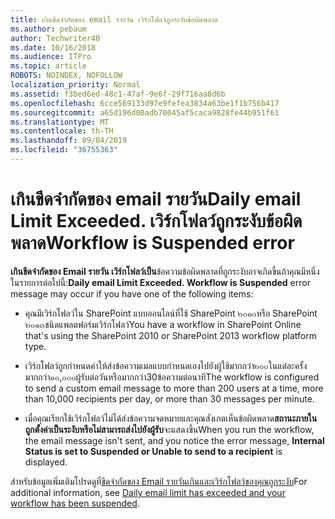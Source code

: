 ```yaml
---
title: เกินขีดจำกัดของ email รายวัน เวิร์กโฟลว์ถูกระงับข้อผิดพลาด
ms.author: pebaum
author: Techwriter40
ms.date: 10/16/2018
ms.audience: ITPro
ms.topic: article
ROBOTS: NOINDEX, NOFOLLOW
localization_priority: Normal
ms.assetid: f3bed6ed-48c1-47af-9e6f-29f716aa8d6b
ms.openlocfilehash: 6cce569133d97e9fefea3834a63be1f1b756b417
ms.sourcegitcommit: a65d196d00adb70045af5caca9828fe44b951f61
ms.translationtype: MT
ms.contentlocale: th-TH
ms.lasthandoff: 09/04/2019
ms.locfileid: "36755363"
---
```

# <a name="daily-email-limit-exceeded-workflow-is-suspended-error"></a><span data-ttu-id="17c3a-103">เกินขีดจำกัดของ email รายวัน</span><span class="sxs-lookup"><span data-stu-id="17c3a-103">Daily email Limit Exceeded.</span></span> <span data-ttu-id="17c3a-104">เวิร์กโฟลว์ถูกระงับข้อผิดพลาด</span><span class="sxs-lookup"><span data-stu-id="17c3a-104">Workflow is Suspended error</span></span>

 <span data-ttu-id="17c3a-105">**เกินขีดจำกัดของ Email รายวัน เวิร์กโฟลว์เป็น**ข้อความข้อผิดพลาดที่ถูกระงับอาจเกิดขึ้นถ้าคุณมีหนึ่งในรายการต่อไปนี้:</span><span class="sxs-lookup"><span data-stu-id="17c3a-105">**Daily email Limit Exceeded. Workflow is Suspended** error message may occur if you have one of the following items:</span></span> 
  
- <span data-ttu-id="17c3a-106">คุณมีเวิร์กโฟลว์ใน SharePoint แบบออนไลน์ที่ใช้ SharePoint ๒๐๑๐หรือ SharePoint ๒๐๑๓ชนิดแพลตฟอร์มเวิร์กโฟลว์</span><span class="sxs-lookup"><span data-stu-id="17c3a-106">You have a workflow in SharePoint Online that's using the SharePoint 2010 or SharePoint 2013 workflow platform type.</span></span>
    
- <span data-ttu-id="17c3a-107">เวิร์กโฟลว์ถูกกำหนดค่าให้ส่งข้อความเมลแบบกำหนดเองไปยังผู้ใช้มากกว่า๒๐๐ในแต่ละครั้งมากกว่า๑๐,๐๐๐ผู้รับต่อวันหรือมากกว่า30ข้อความต่อนาที</span><span class="sxs-lookup"><span data-stu-id="17c3a-107">The workflow is configured to send a custom email message to more than 200 users at a time, more than 10,000 recipients per day, or more than 30 messages per minute.</span></span>
    
- <span data-ttu-id="17c3a-108">เมื่อคุณเรียกใช้เวิร์กโฟลว์ไม่ได้ส่งข้อความจดหมายและคุณสังเกตเห็นข้อผิดพลาด**สถานะภายในถูกตั้งค่าเป็นระงับหรือไม่สามารถส่งไปยังผู้รับ**จะแสดงขึ้น</span><span class="sxs-lookup"><span data-stu-id="17c3a-108">When you run the workflow, the email message isn't sent, and you notice the error message, **Internal Status is set to Suspended or Unable to send to a recipient** is displayed.</span></span> 
    
<span data-ttu-id="17c3a-109">สำหรับข้อมูลเพิ่มเติมโปรดดูที่[ขีดจำกัดของ Email รายวันเกินและเวิร์กโฟลว์ของคุณถูกระงับ](https://go.microsoft.com/fwlink/?Linkid=2031137)</span><span class="sxs-lookup"><span data-stu-id="17c3a-109">For additional information, see [Daily email limit has exceeded and your workflow has been suspended](https://go.microsoft.com/fwlink/?Linkid=2031137).</span></span>
  
